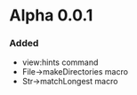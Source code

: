 # Alpha 0.0.1

### Added

- view:hints command
- File->makeDirectories macro
- Str->matchLongest macro